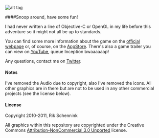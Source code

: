 ![alt tag](http://eveofimpact.com/static/img/header.png)

####Snoop around, have some fun!

I had never written a line of Objective-C or OpenGL in my life before this adventure so it might not all be up to standards.

You can find some more information about the game on the [official webpage](http://www.eveofimpact.com) or, of course, on the [AppStore](http://itunes.apple.com/us/app/eve-of-impact/id465159205?ls=1&mt=8). There's also a game trailer you can view on [YouTube](http://www.youtube.com/watch?v=OqJuuV78Qug), queue Inception bwaaaaaap!

Any questions, contact me on [Twitter](http://www.twitter.com/rikschennink).


#### Notes
I've removed the Audio due to copyright, also I've removed the icons. All other graphics are in there but are not to be used in any other commercial projects (see the license below).


#### License
Copyright 2010-2011, Rik Schennink

All graphics within this repository are copyrighted under the Creative Commons [Attribution-NonCommercial 3.0 Unported](http://creativecommons.org/licenses/by-nc-sa/3.0/deed.en_US) license.
